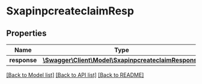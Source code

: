 # SxapinpcreateclaimResp

## Properties
Name | Type | Description | Notes
------------ | ------------- | ------------- | -------------
**response** | [**\Swagger\Client\Model\SxapinpcreateclaimResponse**](SxapinpcreateclaimResponse.md) |  | [optional] 

[[Back to Model list]](../README.md#documentation-for-models) [[Back to API list]](../README.md#documentation-for-api-endpoints) [[Back to README]](../README.md)


